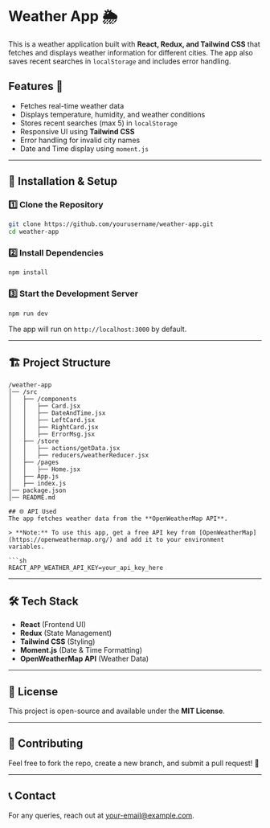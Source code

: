 # Weather App 🌦️

This is a weather application built with **React, Redux, and Tailwind CSS** that fetches and displays weather information for different cities. The app also saves recent searches in `localStorage` and includes error handling.

## Features 🚀
- Fetches real-time weather data
- Displays temperature, humidity, and weather conditions
- Stores recent searches (max 5) in `localStorage`
- Responsive UI using **Tailwind CSS**
- Error handling for invalid city names
- Date and Time display using `moment.js`

---

## 📌 Installation & Setup

### 1️⃣ Clone the Repository
```sh
git clone https://github.com/yourusername/weather-app.git
cd weather-app
```

### 2️⃣ Install Dependencies
```sh
npm install
```

### 3️⃣ Start the Development Server
```sh
npm run dev
```

The app will run on `http://localhost:3000` by default.

---

## 🏗️ Project Structure
```
/weather-app
│── /src
│   ├── /components
│   │   ├── Card.jsx
│   │   ├── DateAndTime.jsx
│   │   ├── LeftCard.jsx
│   │   ├── RightCard.jsx
│   │   ├── ErrorMsg.jsx
│   ├── /store
│   │   ├── actions/getData.jsx
│   │   ├── reducers/weatherReducer.jsx
│   ├── /pages
│   │   ├── Home.jsx
│   ├── App.js
│   ├── index.js
│── package.json
│── README.md

## 🌐 API Used
The app fetches weather data from the **OpenWeatherMap API**.

> **Note:** To use this app, get a free API key from [OpenWeatherMap](https://openweathermap.org/) and add it to your environment variables.

```sh
REACT_APP_WEATHER_API_KEY=your_api_key_here
```

---



## 🛠️ Tech Stack
- **React** (Frontend UI)
- **Redux** (State Management)
- **Tailwind CSS** (Styling)
- **Moment.js** (Date & Time Formatting)
- **OpenWeatherMap API** (Weather Data)

---

## 📜 License
This project is open-source and available under the **MIT License**.

---

## 🤝 Contributing
Feel free to fork the repo, create a new branch, and submit a pull request! 🙌

---

## 📞 Contact
For any queries, reach out at [your-email@example.com](mailto:sarpalkunal7@gmail.com).
